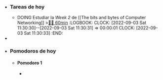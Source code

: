 - ### Tareas de hoy
	- DOING Estudiar la *Week 2* de [[The bits and bytes of Computer Networking]] >[🍅🍅 60min](#agenda-pomo://?t=f-1662197461668-1800%2Cf-1662199879107-1800)
	  :LOGBOOK:
	  CLOCK: [2022-09-03 Sat 11:30:30]--[2022-09-03 Sat 11:30:31] =>  00:00:01
	  CLOCK: [2022-09-03 Sat 11:30:33]
	  :END:
-
- ### Pomodoros de hoy
	- #### Pomodoro 1
		-